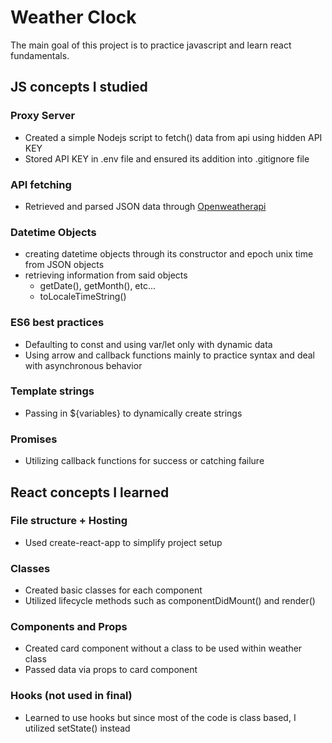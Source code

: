 # Weather Clock

The main goal of this project is to practice javascript and learn react fundamentals.

## JS concepts I studied

### Proxy Server

- Created a simple Nodejs script to fetch() data from api using hidden API KEY
- Stored API KEY in .env file and ensured its addition into .gitignore file

### API fetching

- Retrieved and parsed JSON data through [Openweatherapi](https://openweathermap.org/api)

### Datetime Objects

- creating datetime objects through its constructor and epoch unix time from JSON objects
- retrieving information from said objects
  - getDate(), getMonth(), etc...
  - toLocaleTimeString()

### ES6 best practices

- Defaulting to const and using var/let only with dynamic data
- Using arrow and callback functions mainly to practice syntax and deal with asynchronous behavior

### Template strings

- Passing in ${variables} to dynamically create strings

### Promises

- Utilizing callback functions for success or catching failure

## React concepts I learned

### File structure + Hosting

- Used create-react-app to simplify project setup

### Classes

- Created basic classes for each component
- Utilized lifecycle methods such as componentDidMount() and render()

### Components and Props

- Created card component without a class to be used within weather class
- Passed data via props to card component

### Hooks (not used in final)

- Learned to use hooks but since most of the code is class based, I utilized setState() instead
